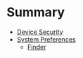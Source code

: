 # Summary

* [Device Security](DeviceSecurity/README.md)
* [System Preferences](SystemPreferences/README.md)
	* [Finder](SystemPreferences/Finder.md)